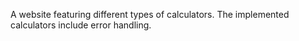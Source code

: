 A website featuring different types of calculators. The implemented calculators include error handling.

